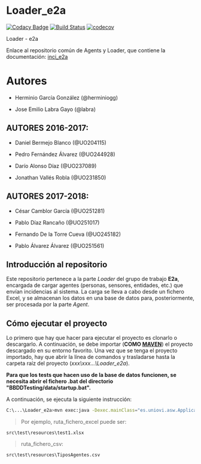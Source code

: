 # Loader_e2a

[![Codacy Badge](https://api.codacy.com/project/badge/Grade/512e4b265b9e46a5b0f47bb4ace9f262)](https://www.codacy.com/app/jelabra/Loader_e2a?utm_source=github.com&amp;utm_medium=referral&amp;utm_content=Arquisoft/Loader_e2a&amp;utm_campaign=Badge_Grade)
[![Build Status](https://travis-ci.org/Arquisoft/Loader_e2a.svg?branch=master)](https://travis-ci.org/Arquisoft/Loader_e2a)
[![codecov](https://codecov.io/gh/Arquisoft/Loader_e2a/branch/master/graph/badge.svg)](https://codecov.io/gh/Arquisoft/Loader_e2a)

Loader - e2a

Enlace al repositorio común de Agents y Loader, que contiene la documentación: [inci_e2a](https://github.com/Arquisoft/inci_e2a)

# Autores

* Herminio García González (@herminiogg)

* Jose Emilio Labra Gayo (@labra)

## AUTORES 2016-2017:

* Daniel Bermejo Blanco (@UO204115)

* Pedro Fernández Álvarez (@UO244928)

* Darío Alonso Díaz (@UO237089)

* Jonathan Vallés Robla (@UO231850)

## AUTORES 2017-2018:

* César Camblor García (@UO251281)

* Pablo Díaz Rancaño (@UO251017)

* Fernando De la Torre Cueva (@UO245182)

* Pablo Álvarez Álvarez (@UO251561)

## Introducción al repositorio

Este repositorio pertenece a la parte *Loader* del grupo de trabajo **E2a**,
encargada de cargar agentes (personas, sensores, entidades, etc.) que envían incidencias
al sistema. La carga se lleva a cabo desde un fichero Excel, y se almacenan los datos
en una base de datos para, posteriormente, ser procesada por la parte *Agent*.

## Cómo ejecutar el proyecto

Lo primero que hay que hacer para ejecutar el proyecto es clonarlo o descargarlo. A continuación,
se debe importar (**COMO [MAVEN](http://maven.apache.org/download.cgi)**) el proyecto descargado en su entorno favorito.
Una vez que se tenga el proyecto importado, hay que abrir la línea de comandos y trasladarse hasta
la carpeta raíz del proyecto (*xxx\xxx\...\Loader_e2a*).

**Para que los tests que hacen uso de la base de datos funcionen, se necesita abrir el fichero .bat del directorio "BBDDTesting/data/startup.bat".**

A continuación, se ejecuta la siguiente instrucción:

```bash
C:\...\Loader_e2a>mvn exec:java -Dexec.mainClass="es.uniovi.asw.Application" -Dexec.args="excel ruta_fichero_excel ruta_fichero_csv"
```

>Por ejemplo, ruta_fichero_excel puede ser:
```
src\test\resources\test1.xlsx
```
>ruta_fichero_csv:
```
src\test\resources\TiposAgentes.csv
```

